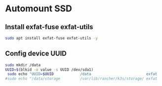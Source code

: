 # Automount SSD
## Install exfat-fuse exfat-utils
```sh
sudo apt install exfat-fuse exfat-utils -y
```
## Config device UUID
```sh
sudo mkdir /data
UUID=$(blkid -o value -s UUID /dev/sda1)
 sudo echo "UUID=$UUID            /data                         exfat   defaults,auto,umask=000,users,rw    0       0" | sudo tee -a /etc/fstab > /dev/null
#sudo echo "/data/storage         /var/lib/rancher/k3s/storage/ exfat   defaults,auto,umask=000,users,rw    0       0" | sudo tee -a /etc/fstab > /dev/null
```
